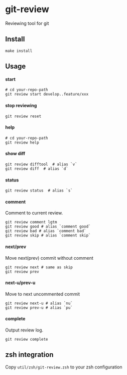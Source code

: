 
# git-review

Reviewing tool for git


## Install

```
make install
```

## Usage


#### start

```
# cd your-repo-path
git review start develop..feature/xxx
```

#### stop reviewing

```
git review reset
```

#### help


```
# cd your-repo-path
git review help
```

#### show diff

```
git review difftool  # alias `v`
git review diff  # alias `d`
```


#### status
```
git review status  # alias `s`
```

#### comment

Comment to current review.

```
git review comment lgtm
git review good # alias `comment good`
git review bad # alias `comment bad`
git review skip # alias `comment skip`
```

#### next/prev

Move next(prev) commit without comment

```
git review next # same as skip
git review prev
```

#### next-u/prev-u

Move to next uncommented commit

```
git review next-u # alias `nu`
git review prev-u # alias `pu`
```

#### complete

Output review log.

```
git review complete
```

## zsh integration

Copy `util/zsh/git-review.zsh` to your zsh configuration

